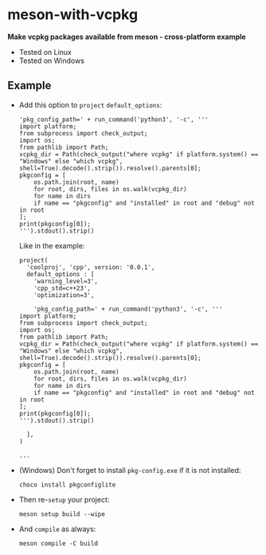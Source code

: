 # meson-with-vcpkg
**Make vcpkg packages available from meson - cross-platform example**
- Tested on Linux
- Tested on Windows

## Example
- Add this option to `project` `default_options`:
  ```meson
  'pkg_config_path=' + run_command('python3', '-c', '''
  import platform;
  from subprocess import check_output;
  import os;
  from pathlib import Path;
  vcpkg_dir = Path(check_output("where vcpkg" if platform.system() == "Windows" else "which vcpkg", shell=True).decode().strip()).resolve().parents[0];
  pkgconfig = [
      os.path.join(root, name)
      for root, dirs, files in os.walk(vcpkg_dir)
      for name in dirs 
      if name == "pkgconfig" and "installed" in root and "debug" not in root
  ];
  print(pkgconfig[0]);
  ''').stdout().strip()
  ```
  Like in the example:
  ```meson
  project(
    'coolproj', 'cpp', version: '0.0.1', 
    default_options : [
      'warning_level=3', 
      'cpp_std=c++23', 
      'optimization=3',
      
      'pkg_config_path=' + run_command('python3', '-c', '''
  import platform;
  from subprocess import check_output;
  import os;
  from pathlib import Path;
  vcpkg_dir = Path(check_output("where vcpkg" if platform.system() == "Windows" else "which vcpkg", shell=True).decode().strip()).resolve().parents[0];
  pkgconfig = [
      os.path.join(root, name)
      for root, dirs, files in os.walk(vcpkg_dir)
      for name in dirs 
      if name == "pkgconfig" and "installed" in root and "debug" not in root
  ];
  print(pkgconfig[0]);
  ''').stdout().strip()
  
    ],
  )
  
  ...
  ```
  
- (Windows) Don't forget to install `pkg-config.exe` if it is not installed:
  
  ```
  choco install pkgconfiglite
  ```
  
- Then re-`setup` your project:
  
  ```
  meson setup build --wipe
  ```
- And `compile` as always:
  
  ```
  meson compile -C build
  ```
